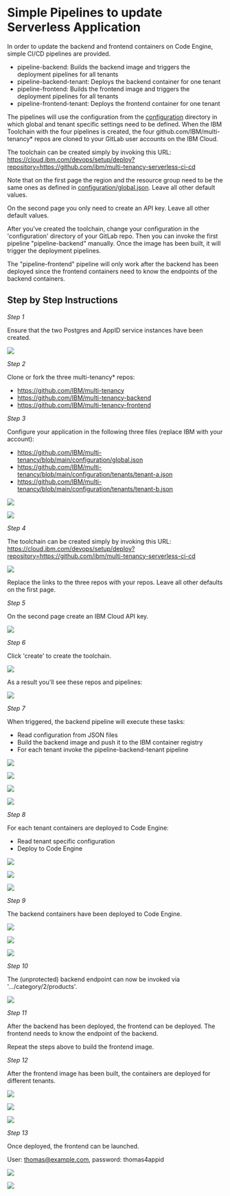 # Simple Pipelines to update Serverless Application

In order to update the backend and frontend containers on Code Engine, simple CI/CD pipelines are provided.

* pipeline-backend: Builds the backend image and triggers the  deployment pipelines for all tenants
* pipeline-backend-tenant: Deploys the backend container for one tenant
* pipeline-frontend: Builds the frontend image and triggers the  deployment pipelines for all tenants
* pipeline-frontend-tenant: Deploys the frontend container for one tenant

The pipelines will use the configuration from the [configuration](configuration) directory in which global and tenant specific settings need to be defined. When the IBM Toolchain with the four pipelines is created, the four github.com/IBM/multi-tenancy* repos are cloned to your GitLab user accounts on the IBM Cloud.

The toolchain can be created simply by invoking this URL: https://cloud.ibm.com/devops/setup/deploy?repository=https://github.com/ibm/multi-tenancy-serverless-ci-cd

Note that on the first page the region and the resource group need to be the same ones as defined in [configuration/global.json](configuration/global.json). Leave all other default values.

On the second page you only need to create an API key. Leave all other default values.

After you've created the toolchain, change your configuration in the 'configuration' directory of your GitLab repo. Then you can invoke the first pipeline "pipeline-backend" manually. Once the image has been built, it will trigger the deployment pipelines.

The "pipeline-frontend" pipeline will only work after the backend has been deployed since the frontend containers need to know the endpoints of the backend containers.

## Step by Step Instructions

*Step 1*

Ensure that the two Postgres and AppID service instances have been created.

<kbd><img src="https://raw.githubusercontent.com/IBM/multi-tenancy-documentation/main/documentation/images/cicd-serverless/002.png" /></kbd>

*Step 2*

Clone or fork the three multi-tenancy* repos:

* https://github.com/IBM/multi-tenancy
* https://github.com/IBM/multi-tenancy-backend
* https://github.com/IBM/multi-tenancy-frontend

*Step 3*

Configure your application in the following three files (replace IBM with your account):

* https://github.com/IBM/multi-tenancy/blob/main/configuration/global.json
* https://github.com/IBM/multi-tenancy/blob/main/configuration/tenants/tenant-a.json
* https://github.com/IBM/multi-tenancy/blob/main/configuration/tenants/tenant-b.json

<kbd><img src="https://raw.githubusercontent.com/IBM/multi-tenancy-documentation/main/documentation/images/cicd-serverless/004.png" /></kbd>

<kbd><img src="https://raw.githubusercontent.com/IBM/multi-tenancy-documentation/main/documentation/images/cicd-serverless/005.png" /></kbd>

*Step 4*

The toolchain can be created simply by invoking this URL: https://cloud.ibm.com/devops/setup/deploy?repository=https://github.com/ibm/multi-tenancy-serverless-ci-cd

<kbd><img src="https://raw.githubusercontent.com/IBM/multi-tenancy-documentation/main/documentation/images/cicd-serverless/008.png" /></kbd>

Replace the links to the three repos with your repos. Leave all other defaults on the first page.

*Step 5*

On the second page create an IBM Cloud API key.

<kbd><img src="https://raw.githubusercontent.com/IBM/multi-tenancy-documentation/main/documentation/images/cicd-serverless/012.png" /></kbd>

*Step 6*

Click 'create' to create the toolchain.

<kbd><img src="https://raw.githubusercontent.com/IBM/multi-tenancy-documentation/main/documentation/images/cicd-serverless/013.png" /></kbd>

As a result you'll see these repos and pipelines:

<kbd><img src="https://raw.githubusercontent.com/IBM/multi-tenancy-documentation/main/documentation/images/cicd-serverless/015.png" /></kbd>

*Step 7*

When triggered, the backend pipeline will execute these tasks:

* Read configuration from JSON files
* Build the backend image and push it to the IBM container registry
* For each tenant invoke the pipeline-backend-tenant pipeline

<kbd><img src="https://raw.githubusercontent.com/IBM/multi-tenancy-documentation/main/documentation/images/cicd-serverless/017.png" /></kbd>

<kbd><img src="https://raw.githubusercontent.com/IBM/multi-tenancy-documentation/main/documentation/images/cicd-serverless/018.png" /></kbd>

<kbd><img src="https://raw.githubusercontent.com/IBM/multi-tenancy-documentation/main/documentation/images/cicd-serverless/019.png" /></kbd>

<kbd><img src="https://raw.githubusercontent.com/IBM/multi-tenancy-documentation/main/documentation/images/cicd-serverless/021.png" /></kbd>

*Step 8*

For each tenant containers are deployed to Code Engine:

* Read tenant specific configuration
* Deploy to Code Engine

<kbd><img src="https://raw.githubusercontent.com/IBM/multi-tenancy-documentation/main/documentation/images/cicd-serverless/022.png" /></kbd>

<kbd><img src="https://raw.githubusercontent.com/IBM/multi-tenancy-documentation/main/documentation/images/cicd-serverless/023.png" /></kbd>

<kbd><img src="https://raw.githubusercontent.com/IBM/multi-tenancy-documentation/main/documentation/images/cicd-serverless/025.png" /></kbd>

*Step 9*

The backend containers have been deployed to Code Engine.

<kbd><img src="https://raw.githubusercontent.com/IBM/multi-tenancy-documentation/main/documentation/images/cicd-serverless/026.png" /></kbd>

<kbd><img src="https://raw.githubusercontent.com/IBM/multi-tenancy-documentation/main/documentation/images/cicd-serverless/027.png" /></kbd>

<kbd><img src="https://raw.githubusercontent.com/IBM/multi-tenancy-documentation/main/documentation/images/cicd-serverless/028.png" /></kbd>

*Step 10*

The (unprotected) backend endpoint can now be invoked via '.../category/2/products'.

<kbd><img src="https://raw.githubusercontent.com/IBM/multi-tenancy-documentation/main/documentation/images/cicd-serverless/029.png" /></kbd>

*Step 11*

After the backend has been deployed, the frontend can be deployed. The frontend needs to know the endpoint of the backend. 

Repeat the steps above to build the frontend image.

*Step 12*

After the frontend image has been built, the containers are deployed for different tenants.

<kbd><img src="https://raw.githubusercontent.com/IBM/multi-tenancy-documentation/main/documentation/images/cicd-serverless/033.png" /></kbd>

<kbd><img src="https://raw.githubusercontent.com/IBM/multi-tenancy-documentation/main/documentation/images/cicd-serverless/034.png" /></kbd>

<kbd><img src="https://raw.githubusercontent.com/IBM/multi-tenancy-documentation/main/documentation/images/cicd-serverless/035.png" /></kbd>

*Step 13*

Once deployed, the frontend can be launched.

User: thomas@example.com, password: thomas4appid

<kbd><img src="https://raw.githubusercontent.com/IBM/multi-tenancy-documentation/main/documentation/images/cicd-serverless/031.png" /></kbd>

<kbd><img src="https://raw.githubusercontent.com/IBM/multi-tenancy-documentation/main/documentation/images/cicd-serverless/032.png" /></kbd>